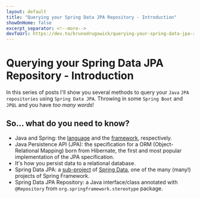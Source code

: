```yaml
---
layout: default
title: "Querying your Spring Data JPA Repository - Introduction"
showOnHome: false
excerpt_separator: <!--more-->
devToUrl: https://dev.to/brunodrugowick/querying-your-spring-data-jpa-repository-introduction-4ani
---
```


# Querying your Spring Data JPA Repository - Introduction

In this series of posts I'll show you several methods to query your `Java` `JPA` `repositories` using `Spring Data JPA`. Throwing in some `Spring Boot` and `JPQL` and you have *too many words*!

## So... what do you need to know?

- Java and Spring: the [language](https://docs.oracle.com/en/java/javase/13/) and the [framework](https://spring.io), respectively.
- Java Persistence API (JPA): the specification for a ORM (Object-Relational Mapping) born from Hibernate, the first and most popular implementation of the JPA specification.
 - It's how you persist data to a relational database.
- Spring Data JPA: a [sub-project](https://spring.io/projects/spring-data-jpa) of [Spring Data](https://spring.io/projects/spring-data), one of the many (many!) projects of Spring Framework.
- Spring Data JPA Repository: a Java interface/class annotated with `@Repository` from `org.springframework.stereotype` package.

<!--more-->